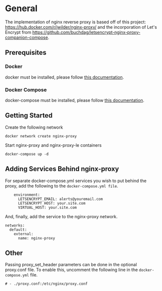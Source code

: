 # General
The implementation of nginx reverse proxy is based off of this project: https://hub.docker.com/r/jwilder/nginx-proxy/ and the incorporation of Let's Encrypt from https://github.com/buchdag/letsencrypt-nginx-proxy-companion-compose.
## Prerequisites
### Docker
docker must be installed, please follow [this documentation](https://docs.docker.com/engine/install/).
### Docker Compose
docker-compose must be installed, please follow [this documentation](https://docs.docker.com/compose/install/).
## Getting Started
Create the following network
```
docker network create nginx-proxy
```
Start nginx-proxy and nginx-proxy-le containers
```
docker-compose up -d
```
## Adding Services Behind nginx-proxy
For separate docker-compose.yml services you wish to put behind the proxy, add the following to the `docker-compose.yml file`.
```
    environment:
      LETSENCRYPT_EMAIL: alerts@youremail.com
      LETSENCRYPT_HOST: your.site.com
      VIRTUAL_HOST: your.site.com
```
And, finally, add the service to the nginx-proxy network.
```
networks:
  default:
    external:
      name: nginx-proxy
```
## Other
Passing proxy_set_header parameters can be done in the optional proxy.conf file. To enable this, uncomment the following line in the `docker-compose.yml` file.
```
# - ./proxy.conf:/etc/nginx/proxy.conf
```
